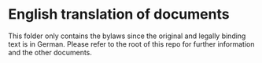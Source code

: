 # English translation of documents

This folder only contains the bylaws since the original and legally binding text is in German. Please refer to the root of this repo for further information and the other documents.
